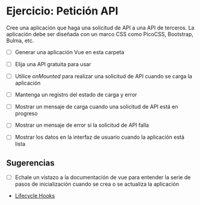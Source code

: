 # Ejercicio: Petición API
Cree una aplicación que haga una solicitud de API a una API de terceros. La aplicación debe ser diseñada con un marco CSS como PicoCSS, Bootstrap, Bulma, etc.

  * [ ] Generar una aplicación Vue en esta carpeta
  * [ ] Elija una API gratuita para usar
  * [ ] Utilice *onMounted* para realizar una solicitud de API cuando se carga la aplicación
  * [ ] Mantenga un registro del estado de carga y error
  * [ ] Mostrar un mensaje de carga cuando una solicitud de API está en progreso
  * [ ] Mostrar un mensaje de error si la solicitud de API falla
  * [ ] Mostrar los datos en la interfaz de usuario cuando la aplicación está lista


## Sugerencias 
* [ ] Echale un vistazo a la documentación de vue para entender la serie de pasos de inicialización cuando se crea o se actualiza la aplicación 
* [Lifecycle Hooks](https://vuejs.org/guide/essentials/lifecycle.html) 